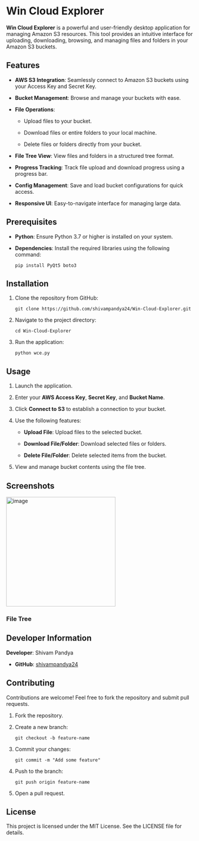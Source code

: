 # Win Cloud Explorer

**Win Cloud Explorer** is a powerful and user-friendly desktop application for managing Amazon S3 resources. This tool provides an intuitive interface for uploading, downloading, browsing, and managing files and folders in your Amazon S3 buckets.

## Features

-   **AWS S3 Integration**: Seamlessly connect to Amazon S3 buckets using your Access Key and Secret Key.
    
-   **Bucket Management**: Browse and manage your buckets with ease.
    
-   **File Operations**:
    
    -   Upload files to your bucket.
        
    -   Download files or entire folders to your local machine.
        
    -   Delete files or folders directly from your bucket.
        
-   **File Tree View**: View files and folders in a structured tree format.
    
-   **Progress Tracking**: Track file upload and download progress using a progress bar.
    
-   **Config Management**: Save and load bucket configurations for quick access.
    
-   **Responsive UI**: Easy-to-navigate interface for managing large data.
    
    

## Prerequisites

-   **Python**: Ensure Python 3.7 or higher is installed on your system.
    
-   **Dependencies**: Install the required libraries using the following command:
    
    ```
    pip install PyQt5 boto3
    ```
    

## Installation

1.  Clone the repository from GitHub:
    
    ```
    git clone https://github.com/shivampandya24/Win-Cloud-Explorer.git
    ```
    
2.  Navigate to the project directory:
    
    ```
    cd Win-Cloud-Explorer
    ```
    
3.  Run the application:
    
    ```
    python wce.py
    ```
    

## Usage

1.  Launch the application.
    
2.  Enter your **AWS Access Key**, **Secret Key**, and **Bucket Name**.
    
3.  Click **Connect to S3** to establish a connection to your bucket.
    
4.  Use the following features:
    
    -   **Upload File**: Upload files to the selected bucket.
        
    -   **Download File/Folder**: Download selected files or folders.
        
    -   **Delete File/Folder**: Delete selected items from the bucket.
        
5.  View and manage bucket contents using the file tree.
    

## Screenshots

<img width="293" alt="image" src="https://github.com/user-attachments/assets/d641b0f2-5bf2-4a28-bdb5-b9d9a5a14196" />

### File Tree

## Developer Information

**Developer**: Shivam Pandya

-   **GitHub**: [shivampandya24](https://github.com/shivampandya24/Win-Cloud-Explorer)
    

## Contributing

Contributions are welcome! Feel free to fork the repository and submit pull requests.

1.  Fork the repository.
    
2.  Create a new branch:
    
    ```
    git checkout -b feature-name
    ```
    
3.  Commit your changes:
    
    ```
    git commit -m "Add some feature"
    ```
    
4.  Push to the branch:
    
    ```
    git push origin feature-name
    ```
    
5.  Open a pull request.
    

## License

This project is licensed under the MIT License. See the LICENSE file for details.
